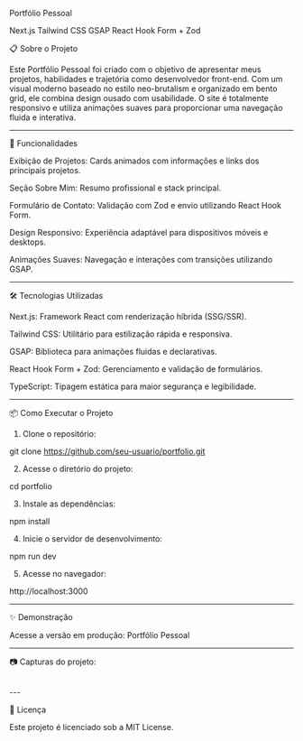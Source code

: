 Portfólio Pessoal

Next.js
Tailwind CSS
GSAP
React Hook Form + Zod

📋 Sobre o Projeto

Este Portfólio Pessoal foi criado com o objetivo de apresentar meus projetos, habilidades e trajetória como desenvolvedor front-end. Com um visual moderno baseado no estilo neo-brutalism e organizado em bento grid, ele combina design ousado com usabilidade. O site é totalmente responsivo e utiliza animações suaves para proporcionar uma navegação fluida e interativa.


---

🚀 Funcionalidades

Exibição de Projetos: Cards animados com informações e links dos principais projetos.

Seção Sobre Mim: Resumo profissional e stack principal.

Formulário de Contato: Validação com Zod e envio utilizando React Hook Form.

Design Responsivo: Experiência adaptável para dispositivos móveis e desktops.

Animações Suaves: Navegação e interações com transições utilizando GSAP.



---

🛠️ Tecnologias Utilizadas

Next.js: Framework React com renderização híbrida (SSG/SSR).

Tailwind CSS: Utilitário para estilização rápida e responsiva.

GSAP: Biblioteca para animações fluidas e declarativas.

React Hook Form + Zod: Gerenciamento e validação de formulários.

TypeScript: Tipagem estática para maior segurança e legibilidade.



---

📦 Como Executar o Projeto

1. Clone o repositório:



git clone https://github.com/seu-usuario/portfolio.git

2. Acesse o diretório do projeto:



cd portfolio

3. Instale as dependências:



npm install

4. Inicie o servidor de desenvolvimento:



npm run dev

5. Acesse no navegador:



http://localhost:3000


---

✨ Demonstração

Acesse a versão em produção: Portfólio Pessoal


---

:camera: Capturas do projeto:

<div align="center">
  <img src="https://github.com/user-attachments/assets/portfolio-image1.png" alt="">
  <img src="https://github.com/user-attachments/assets/portfolio-image2.png" alt="">
  <img src="https://github.com/user-attachments/assets/portfolio-image3.png" alt="">
  <img src="https://github.com/user-attachments/assets/portfolio-image4.png" alt="">
</div>
---

📄 Licença

Este projeto é licenciado sob a MIT License.
